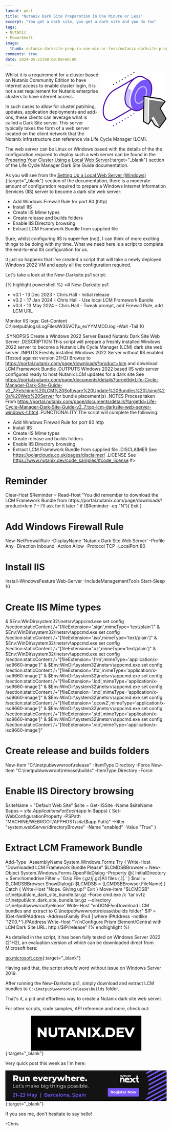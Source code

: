 ```yaml
---
layout: post
title: "Nutanix Dark Site Preparation in One Minute or Less"
excerpt: "You get a dark site, you get a dark site and you do too"
tags: 
- Nutanix
- PowerShell
image:
  thumb: nutanix-darksite-prep-in-one-min-or-less/nutanix-darksite-prep-in-one-min-or-less-00.png
comments: true
date: 2024-05-21T00:00:00+00:00
---
```

<img style="float: right; margin: 0px 0px 10px 10px;" alt="Nutanix Darksite" src="/images/nutanix-darksite-prep-in-one-min-or-less/nutanix-darksite-prep-in-one-min-or-less-00.png">
Whilst it is a requirement for a cluster based on Nutanix Community Edition to have internet access to enable cluster login, it is not a set requirement for Nutanix enterprise clusters to have internet access.

In such cases to allow for cluster patching, updates, application deployments and add-ons, these clients can leverage what is called a Dark Site server. This server typically takes the form of a web server located on the client network that the Nutanix infrastructure can reference via Life Cycle Manager (LCM).

The web server can be Linux or Windows based with the details of the the configuration required to deploy such a web server can be found in the [Preparing Your Cluster Using a Local Web Server](https://portal.nutanix.com/page/documents/details?targetId=Life-Cycle-Manager-Dark-Site-Guide-v2_7:Preparing%20Your%20Cluster%20Using%20a%20Local%20Web%20Server){:target="_blank"} section of the Life Cycle Manager Dark Site Guide documentation.

As you will see from the [Setting Up a Local Web Server (Windows)](https://portal.nutanix.com/page/documents/details?targetId=Life-Cycle-Manager-Dark-Site-Guide-v2_7:top-lcm-darksite-web-server-windows-t.html){:target="_blank"} section of the documentation, there is a moderate amount of configuration required to prepare a Windows Internet Information Services (IIS) server to become a dark site web server:

- Add Windows Firewall Rule for port 80 (http)
- Install IIS
- Create IIS Mime types
- Create release and builds folders
- Enable IIS Directory browsing
- Extract LCM Framework Bundle from supplied file

Sure, whilst configuring IIS is ~~super fun~~ (not), I can think of more exciting things to be doing with my time.  What we need here is a script to complete the end-to-end IIS configuration for us. 

It just so happens that I've created a script that will take a newly deployed Windows 2022 VM and apply all the configuration required.


Let's take a look at the New-Darksite.ps1 script:

{% highlight powershell %}
<# New-Darksite.ps1 
   - v0.1 - 13 Dec 2023 - Chris Hall - Initial release
   - v0.2 - 17 Jan 2024 - Chris Hall - Use local LCM Framework Bundle
   - v0.3 - 13 May 2024 - Chris Hall - Tweak prompt, add Firewall Rule, add LCM URL 
   
   Monitor IIS logs:  Get-Content C:\inetpub\logs\LogFiles\W3SVC1\u_exYYMMDD.log -Wait -Tail 10

.SYNOPSIS
   Create a Windows 2022 Server Based Nutanix Dark Site Web Server
.DESCRIPTION
   This script will prepare a freshly installed Windows 2022 server to become a Nutanix Life Cycle Manager (LCM) dark site web server 
.INPUTS
   Freshly installed Windows 2022 Server without IIS enabled (Tested against version 21H2)
   Browse to https://portal.nutanix.com/page/downloads?product=lcm and download LCM Framework Bundle
.OUTPUTS
   Windows 2022 based IIS web server configured ready to host Nutanix LCM updates for a dark site
   See https://portal.nutanix.com/page/documents/details?targetId=Life-Cycle-Manager-Dark-Site-Guide-v2_7:Fetching%20LCM%20Software%20Update%20Bundles%20Using%20a%20Web%20Server
   for bundle placement(s)
.NOTES
   Process taken From https://portal.nutanix.com/page/documents/details?targetId=Life-Cycle-Manager-Dark-Site-Guide-v2_7:top-lcm-darksite-web-server-windows-t.html
.FUNCTIONALITY
   The script will complete the following:
   - Add Windows Firewall Rule for port 80 http
   - Install IIS
   - Create IIS Mime types
   - Create release and builds folders
   - Enable IIS Directory browsing
   - Extract LCM Framework Bundle from supplied file
.DISCLAIMER
   See https://polarclouds.co.uk/pages/disclaimer/ 
.LICENSE
   See https://www.nutanix.dev/code_samples/#code_license
#>
# Reminder
Clear-Host
$Reminder = Read-Host "You did remember to download the LCM Framework Bundle from https://portal.nutanix.com/page/downloads?product=lcm ? - I'll ask for it later "
if ($Reminder -eq "N"){ Exit }

# Add Windows Firewall Rule 
New-NetFirewallRule -DisplayName 'Nutanix Dark Site Web Server' -Profile Any -Direction Inbound -Action Allow -Protocol TCP -LocalPort 80

# Install IIS
Install-WindowsFeature Web-Server -IncludeManagementTools
Start-Sleep 10

# Create IIS Mime types
& $Env:WinDir\system32\inetsrv\appcmd.exe set config /section:staticContent /+"[fileExtension='.sign',mimeType='text/plain']"
& $Env:WinDir\system32\inetsrv\appcmd.exe set config /section:staticContent /+"[fileExtension='.iso',mimeType='text/plain']"
& $Env:WinDir\system32\inetsrv\appcmd.exe set config /section:staticContent /+"[fileExtension='.xz',mimeType='text/plain']"
& $Env:WinDir\system32\inetsrv\appcmd.exe set config /section:staticContent /+"[fileExtension='.frm',mimeType='application/x-iso9660-image']"
& $Env:WinDir\system32\inetsrv\appcmd.exe set config /section:staticContent /+"[fileExtension='.ftd',mimeType='application/x-iso9660-image']"
& $Env:WinDir\system32\inetsrv\appcmd.exe set config /section:staticContent /+"[fileExtension='.lod',mimeType='application/x-iso9660-image']"
& $Env:WinDir\system32\inetsrv\appcmd.exe set config /section:staticContent /+"[fileExtension='.md',mimeType='application/x-iso9660-image']"
& $Env:WinDir\system32\inetsrv\appcmd.exe set config /section:staticContent /+"[fileExtension='.qcow2',mimeType='application/x-iso9660-image']"
& $Env:WinDir\system32\inetsrv\appcmd.exe set config /section:staticContent /+"[fileExtension='.std',mimeType='application/x-iso9660-image']"
& $Env:WinDir\system32\inetsrv\appcmd.exe set config /section:staticContent /+"[fileExtension='.vib',mimeType='application/x-iso9660-image']"

# Create release and builds folders
New-Item "C:\inetpub\wwwroot\release" -ItemType Directory -Force 
New-Item "C:\inetpub\wwwroot\release\builds" -ItemType Directory -Force 

# Enable IIS Directory browsing 
$siteName = "Default Web Site"
$site = Get-IISSite -Name $siteName
$apps = $site.Applications
ForEach ($app In $apps) {
    Set-WebConfigurationProperty -PSPath "MACHINE/WEBROOT/APPHOST/$site$($app.Path)" -Filter "system.webServer/directoryBrowse" -Name "enabled" -Value "True"
} 
 # Extract LCM Framework Bundle
Add-Type -AssemblyName System.Windows.Forms
Try {
    Write-Host "Downloaded LCM Framework Bundle Please"
    $LCMDSBBrowser = New-Object System.Windows.Forms.OpenFileDialog -Property @{ 
    InitialDirectory = $env:homedrive
    Filter = 'Gzip File (*.gz)|*.gz|All files (*.*)|*.*' }
    $null = $LCMDSBBrowser.ShowDialog()
    $LCMDSB = $($LCMDSBBrowser.FileName)
 }
Catch {
    Write-Host "Nope. Giving up!"
    Exit
}
Move-Item "$LCMDSB" c:\inetpub\lcm_dark_site_bundle.tar.gz -Force
cmd.exe /c 'tar xvfz c:\inetpub\lcm_dark_site_bundle.tar.gz --directory c:\inetpub\wwwroot\release'
Write-Host "`n`nDONE!`n`nDownload LCM bundles and extract to C:\inetpub\wwwroot\release\builds folder"
$IP = (Get-NetIPAddress -AddressFamily IPv4 | where IPAddress -notlike '127.0.*').IPAddress
Write-Host "`n`nConfigure Prism Element/Central with LCM Dark Site URL: http://$IP/release"
{% endhighlight %}

As detailed in the script, it has been fully tested on Windows Server 2022 (21H2), an evaluation version of which can be downloaded direct from Microsoft here:

[go.microsoft.com](https://go.microsoft.com/fwlink/p/?LinkID=2195280&clcid=0x409&culture=en-us&country=US){:target="_blank"}

Having said that, the script *should* word without issue on Windows Server 2019.

After running the New-Darksite.ps1, simply download and extract LCM bundles to `C:\inetpub\wwwroot\release\builds` folder.

That's it, a pid and effortless way to create a Nutanix dark site web server.

For other scripts, code samples, API reference and more, check out:

[<img style="display: block; margin-left: auto; margin-right: auto;" alt="Nutanix.dev" src="/images/nutanix-darksite-prep-in-one-min-or-less/nutanix-darksite-prep-in-one-min-or-less-01.png">](https://www.nutanix.dev){:target="_blank"}

Very quick post this week as I'm here:

[<img style="display: block; margin-left: auto; margin-right: auto;" alt=".next 2024" src="/images/nutanix-darksite-prep-in-one-min-or-less/nutanix-darksite-prep-in-one-min-or-less-02.png">](https://www.nutanix.com/next){:target="_blank"}

If you see me, don't hesitate to say hello!

-Chris